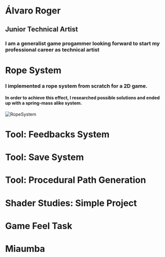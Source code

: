 # Álvaro Roger
## Junior Technical Artist
### I am a generalist game progammer looking forward to start my professional career as technical artist

# Rope System
### I implemented a rope system from scratch for a 2D game.
#### In order to achieve this effect, I researched possible solutions and ended up with a spring-mass alike system.

![RopeSystem](https://github.com/AlvaroRoger/PortfolioWebsite.github.io/assets/49962993/0364406d-fb94-47df-90f5-edd4dde41cd2)

# Tool: Feedbacks System

# Tool: Save System

# Tool: Procedural Path Generation

# Shader Studies: Simple Project

# Game Feel Task

# Miaumba

